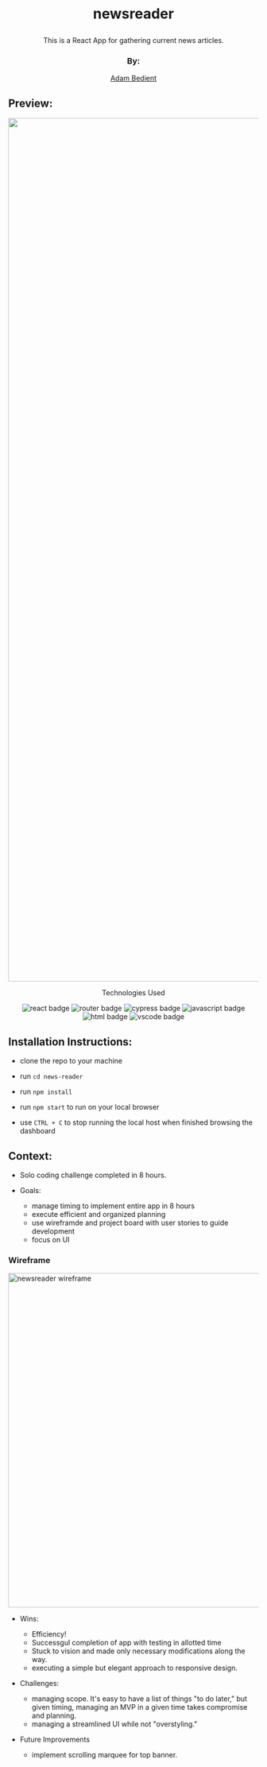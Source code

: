 
# <p align="center">newsreader</p>
<p align="center">This is a React App for gathering current news articles.</p>

### <p align="center">By:</p>
<div align="center">
  
[Adam Bedient](https://github.com/cOdeBedient)

</div>

## Preview:
<div align="center">


<img width="1738" alt="newsreader screenshot" src="https://github.com/cOdeBedient/news-reader/assets/144140381/babe305a-6b49-461e-94be-14f543d8e8e4">



</div>

<p align="center">Technologies Used</p>
<div align="center">
  <img src="https://img.shields.io/badge/React-61DAFB?logo=react&logoColor=000&style=for-the-badge" alt="react badge">
  <img src="https://img.shields.io/badge/React%20Router-CA4245?logo=reactrouter&logoColor=fff&style=for-the-badge" alt="router badge">
  <img src="https://img.shields.io/badge/Cypress-69D3A7?logo=cypress&logoColor=fff&style=for-the-badge" alt="cypress badge">
  <img src="https://img.shields.io/badge/JavaScript-F7DF1E?logo=javascript&logoColor=000&style=for-the-badge" alt="javascript badge">
  <img src="https://img.shields.io/badge/HTML5-E34F26?logo=html5&logoColor=fff&style=for-the-badge" alt="html badge">
  <img src="https://img.shields.io/badge/Visual%20Studio%20Code-007ACC?logo=visualstudiocode&logoColor=fff&style=for-the-badge" alt="vscode badge">
</div>

## Installation Instructions:
- clone the repo to your machine
    
- run `cd news-reader`
- run `npm install`
- run `npm start` to run on your local browser
- use `CTRL + C` to stop running the local host when finished browsing the dashboard

## Context:
<!-- wins, challenges, time spent, etc -->
- Solo coding challenge completed in 8 hours.
- Goals:
  
  - manage timing to implement entire app in 8 hours
  - execute efficient and organized planning
  - use wireframde and project board with user stories to guide development
  - focus on UI
 
### Wireframe

<img width="673" alt="newsreader wireframe" src="https://github.com/cOdeBedient/news-reader/assets/144140381/48b5fa50-ca52-4f5d-95ae-0412fb6cab72">

    
- Wins:

  - Efficiency!
  - Successgul completion of app with testing in allotted time
  - Stuck to vision and made only necessary modifications along the way.
  - executing a simple but elegant approach to responsive design.
  
- Challenges:

  - managing scope. It's easy to have a list of things "to do later," but given timing, managing an MVP in a given time takes compromise and planning.
  - managing a streamlined UI while not "overstyling."

- Future Improvements

  - implement scrolling marquee for top banner.
